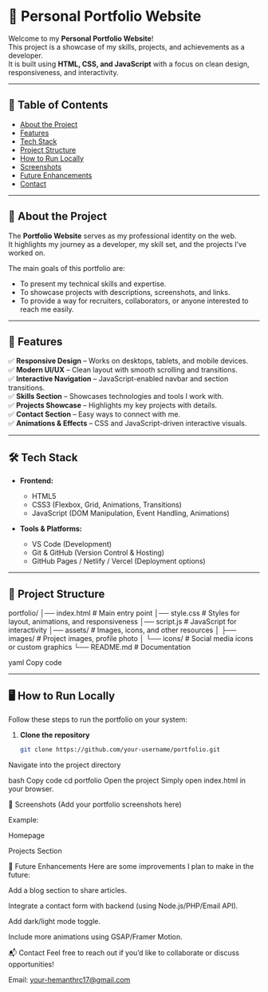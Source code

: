 # 🌟 Personal Portfolio Website  

Welcome to my **Personal Portfolio Website**!  
This project is a showcase of my skills, projects, and achievements as a developer.  
It is built using **HTML, CSS, and JavaScript** with a focus on clean design, responsiveness, and interactivity.  

---

## 📖 Table of Contents
- [About the Project](#about-the-project)  
- [Features](#features)  
- [Tech Stack](#tech-stack)  
- [Project Structure](#project-structure)  
- [How to Run Locally](#how-to-run-locally)  
- [Screenshots](#screenshots)  
- [Future Enhancements](#future-enhancements)    
- [Contact](#contact)  

---

## 📌 About the Project  

The **Portfolio Website** serves as my professional identity on the web.  
It highlights my journey as a developer, my skill set, and the projects I’ve worked on.  

The main goals of this portfolio are:  
- To present my technical skills and expertise.  
- To showcase projects with descriptions, screenshots, and links.  
- To provide a way for recruiters, collaborators, or anyone interested to reach me easily.  

---

## 🚀 Features  

✅ **Responsive Design** – Works on desktops, tablets, and mobile devices.  
✅ **Modern UI/UX** – Clean layout with smooth scrolling and transitions.  
✅ **Interactive Navigation** – JavaScript-enabled navbar and section transitions.  
✅ **Skills Section** – Showcases technologies and tools I work with.  
✅ **Projects Showcase** – Highlights my key projects with details.  
✅ **Contact Section** – Easy ways to connect with me.  
✅ **Animations & Effects** – CSS and JavaScript-driven interactive visuals.  

---

## 🛠️ Tech Stack  

- **Frontend:**  
  - HTML5  
  - CSS3 (Flexbox, Grid, Animations, Transitions)  
  - JavaScript (DOM Manipulation, Event Handling, Animations)  

- **Tools & Platforms:**  
  - VS Code (Development)  
  - Git & GitHub (Version Control & Hosting)  
  - GitHub Pages / Netlify / Vercel (Deployment options)  

---

## 📂 Project Structure  

portfolio/
│── index.html # Main entry point
│── style.css # Styles for layout, animations, and responsiveness
│── script.js # JavaScript for interactivity
│── assets/ # Images, icons, and other resources
│ ├── images/ # Project images, profile photo
│ └── icons/ # Social media icons or custom graphics
└── README.md # Documentation

yaml
Copy code

---

## 🖥️ How to Run Locally  

Follow these steps to run the portfolio on your system:  

1. **Clone the repository**  
   ```bash
   git clone https://github.com/your-username/portfolio.git
Navigate into the project directory

bash
Copy code
cd portfolio
Open the project
Simply open index.html in your browser.

📸 Screenshots
(Add your portfolio screenshots here)

Example:

Homepage

Projects Section

🔮 Future Enhancements
Here are some improvements I plan to make in the future:

 Add a blog section to share articles.

 Integrate a contact form with backend (using Node.js/PHP/Email API).

 Add dark/light mode toggle.

 Include more animations using GSAP/Framer Motion.



📬 Contact
Feel free to reach out if you’d like to collaborate or discuss opportunities!

Email: your-hemanthrc17@gmail.com
